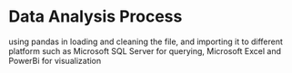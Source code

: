 # Data Analysis Process
using pandas in loading and cleaning the file, and importing it to different platform such as Microsoft SQL Server for querying, Microsoft Excel and PowerBi for visualization
